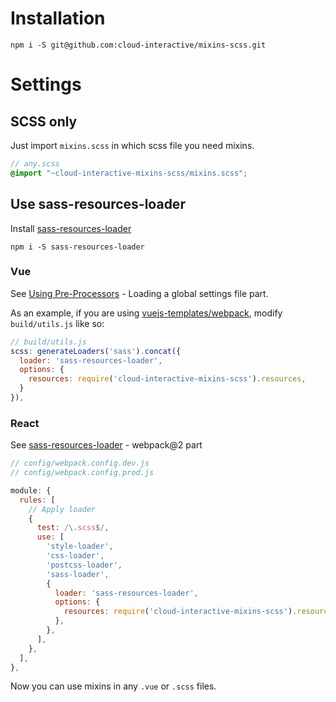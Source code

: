 # Installation

```
npm i -S git@github.com:cloud-interactive/mixins-scss.git
```

# Settings

## SCSS only

Just import `mixins.scss` in which scss file you need mixins.

```scss
// any.scss
@import "~cloud-interactive-mixins-scss/mixins.scss";
```

## Use sass-resources-loader

Install [sass-resources-loader](https://github.com/shakacode/sass-resources-loader)

```
npm i -S sass-resources-loader
```

### Vue

See [Using Pre-Processors](https://vue-loader.vuejs.org/en/configurations/pre-processors.html) - Loading a global settings file part.

As an example, if you are using [vuejs-templates/webpack](https://github.com/vuejs-templates/webpack), modify `build/utils.js` like so:

```js
// build/utils.js
scss: generateLoaders('sass').concat({
  loader: 'sass-resources-loader',
  options: {
    resources: require('cloud-interactive-mixins-scss').resources,
  }
}),
```

### React

See [sass-resources-loader](https://github.com/shakacode/sass-resources-loader) - webpack@2 part

```js
// config/webpack.config.dev.js
// config/webpack.config.prod.js

module: {
  rules: [
    // Apply loader
    {
      test: /\.scss$/,
      use: [
        'style-loader',
        'css-loader',
        'postcss-loader',
        'sass-loader',
        {
          loader: 'sass-resources-loader',
          options: {
            resources: require('cloud-interactive-mixins-scss').resources,
          },
        },
      ],
    },
  ],
},
```

Now you can use mixins in any `.vue` or `.scss` files.
